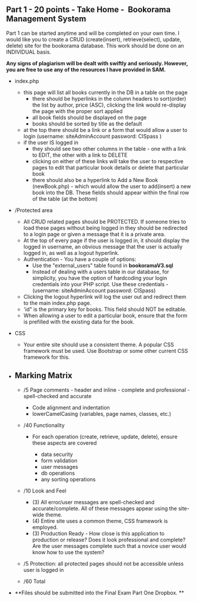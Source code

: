 
Part 1 - 20 points - Take Home -  Bookorama Management System
-------------------------------------------------------------

Part 1 can be started anytime and will be completed on your own time. I would like you to create a CRUD (create(insert), retrieve(select), update, delete) site for the bookorama database. This work should be done on an INDIVIDUAL basis.

**Any signs of plagiarism will be dealt with swiftly and seriously. However, you are free to use any of the resources I have provided in SAM.**

-   index.php
    -   this page will list all books currently in the DB in a table on the page
        -   there should be hyperlinks in the column headers to sort(order) the list by author, price (ASC), clicking the link would re-display the page with the proper sort applied
        -   all book fields should be displayed on the page
        -   books should be sorted by title as the default
    -   at the top there should be a link or a form that would allow a user to login (username: siteAdminAccount password: CISpass )
    -   if the user IS logged in
        -   they should see two other columns in the table - one with a link to EDIT, the other with a link to DELETE
        -   clicking on either of these links will take the user to respective pages to edit that particular book details or delete that particular book
        -   there should also be a hyperlink to Add a New Book (newBook.php) - which would allow the user to add(insert) a new book into the DB. These fields should appear within the final row of the table (at the bottom)
-   /Protected area
    -   All CRUD related pages should be PROTECTED. If someone tries to load these pages without being logged in they should be redirected to a login page or given a message that it is a private area.
    -   At the top of every page if the user is logged in, it should display the logged in username, an obvious message that the user is actually logged in, as well as a logout hyperlink.
    -   Authentication - You have a couple of options:
        -   Use the "external_users" table found in **bookoramaV3.sql**
        -   Instead of dealing with a users table in our database, for simplicity, you have the option of hardcoding your login credentials into your PHP script. Use these credentials - (username: siteAdminAccount password: CISpass)
    -   Clicking the logout hyperlink will log the user out and redirect them to the main index.php page.
    -   'id" is the primary key for books. This field should NOT be editable. 
    -   When allowing a user to edit a particular book, ensure that the form is prefilled with the existing data for the book.
-   CSS
    -   Your entire site should use a consistent theme. A popular CSS framework must be used. Use Bootstrap or some other current CSS framework for this.
-   Marking Matrix
    --------------

    -   /5 Page comments - header and inline - complete and professional - spell-checked and accurate
        -   Code alignment and indentation
        -   lowerCamelCasing (variables, page names, classes, etc.)
    -   /40 Functionality
        -   For each operation (create, retrieve, update, delete), ensure these aspects are covered

            -   data security
            -   form validation
            -   user messages
            -   db operations
            -   any sorting operations
    -   /10 Look and Feel

        -   (3) All error/user messages are spell-checked and accurate/complete. All of these messages appear using the site-wide theme.
        -   (4) Entire site uses a common theme, CSS framework is employed.
        -   (3) Production Ready - How close is this application to production or release? Does it look professional and complete? Are the user messages complete such that a novice user would know how to use the system?
    -   /5 Protection: all protected pages should not be accessible unless user is logged in
    -   /60 Total
-   **Files should be submitted into the Final Exam Part One Dropbox. **